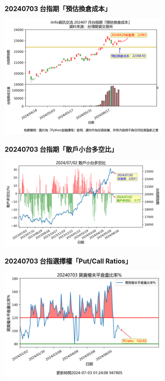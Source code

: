 ## 20240703 台指期「預估換倉成本」
![](images/txfcost.png)

## 20240703 台指期「散戶小台多空比」
![](images/bbiri.png)

## 20240703 台指選擇權「Put/Call Ratios」
![](images/pcratio.png)

